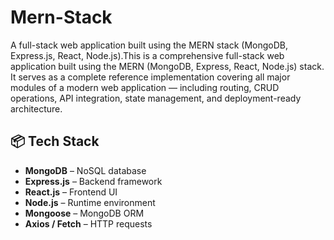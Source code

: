 # Mern-Stack
A full-stack web application built using the MERN stack (MongoDB, Express.js, React, Node.js).This is a comprehensive full-stack web application built using the MERN (MongoDB, Express, React, Node.js) stack. It serves as a complete reference implementation covering all major modules of a modern web application — including routing, CRUD operations, API integration, state management, and deployment-ready architecture.

## 📦 Tech Stack

- **MongoDB** – NoSQL database
- **Express.js** – Backend framework
- **React.js** – Frontend UI
- **Node.js** – Runtime environment
- **Mongoose** – MongoDB ORM
- **Axios / Fetch** – HTTP requests

